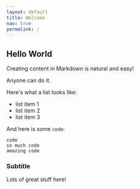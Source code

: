 ```yaml
---
layout: default
title: Welcome
nav: true
permalink: /
---
```


## Hello World

Creating content in Markdown is natural and easy!

Anyone can do it.

Here's what a list looks like:

+ list item 1
+ list item 2
+ list item 3

And here is some `code`:

```
code
so much code
amazing code
```

### Subtitle

Lots of great stuff here!
